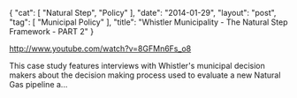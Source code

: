 {
   "cat": [
      "Natural Step",
      "Policy"
   ],
   "date": "2014-01-29",
   "layout": "post",
   "tag": [
      "Municipal Policy"
   ],
   "title": "Whistler Municipality - The Natural Step Framework - PART 2"
}

http://www.youtube.com/watch?v=8GFMn6Fs_o8  

This case study features interviews with Whistler's municipal decision makers about the decision making process used to evaluate a new Natural Gas pipeline a...